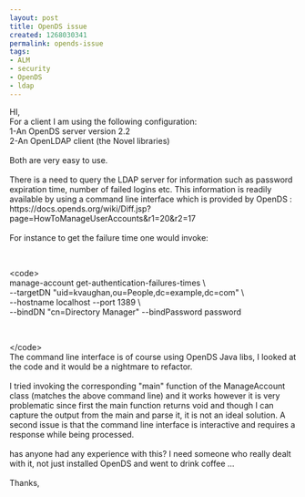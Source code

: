 ```yaml
---
layout: post
title: OpenDS issue
created: 1268030341
permalink: opends-issue
tags:
- ALM
- security
- OpenDS
- ldap
---
```

<p>HI,<br />
For a client I am using the following configuration:<br />
1-An OpenDS server version 2.2<br />
2-An OpenLDAP client (the Novel libraries)<br />
<br />
Both are very easy to use.<br />
<br />
There is a need to query the LDAP server for information such as password expiration time, number of failed logins etc. This information is readily available by using a command line interface which is provided by OpenDS : https://docs.opends.org/wiki/Diff.jsp?page=HowToManageUserAccounts&amp;r1=20&amp;r2=17<br />
<br />
For instance to get the failure time one would invoke:</p>
<p>&nbsp;</p>
<p>&lt;code&gt;<br />
manage-account get-authentication-failures-times \<br />
--targetDN &quot;uid=kvaughan,ou=People,dc=example,dc=com&quot; \<br />
--hostname localhost --port 1389 \<br />
--bindDN &quot;cn=Directory Manager&quot; --bindPassword password</p>
<p>&nbsp;</p>
<p>&lt;/code&gt;<br />
The command line interface is of course using OpenDS Java libs, I looked at the code and it would be a nightmare to refactor. <br />
<br />
I tried invoking the corresponding &quot;main&quot; function of the ManageAccount class (matches the above command line) and it works however it is very problematic since first the main function returns void and though I can capture the output from the main and parse it, it is not an ideal solution. A second issue is that the command line interface is interactive and requires a response while being processed. <br />
<br />
has anyone had any experience with this? I need someone who really dealt with it, not just installed OpenDS and went to drink coffee ... <br />
<br />
Thanks, <br />
<br />
&nbsp;</p>
